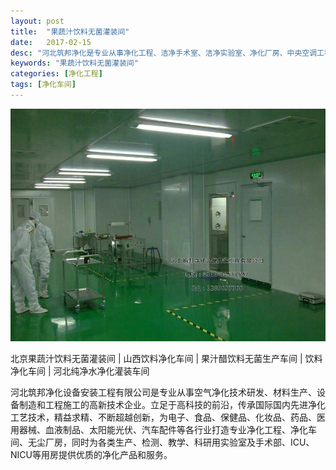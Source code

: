 ```yaml
---
layout: post
title:  "果蔬汁饮料无菌灌装间"
date:   2017-02-15
desc: "河北筑邦净化是专业从事净化工程、洁净手术室、洁净实验室、净化厂房、中央空调工程设计、建设和技术改造的企业。"
keywords: "果蔬汁饮料无菌灌装间"
categories: [净化工程]
tags: [净化车间]
---
```


![](/static/img/2017/02/1501.jpg)

北京果蔬汁饮料无菌灌装间 | 山西饮料净化车间 | 果汁醋饮料无菌生产车间 | 饮料净化车间 | 河北纯净水净化灌装车间

河北筑邦净化设备安装工程有限公司是专业从事空气净化技术研发、材料生产、设备制造和工程施工的高新技术企业。立足于高科技的前沿，传承国际国内先进净化工艺技术，精益求精、不断超越创新，为电子、食品、保健品、化妆品、药品、医用器械、血液制品、太阳能光伏、汽车配件等各行业打造专业净化工程、净化车间、无尘厂房，同时为各类生产、检测、教学、科研用实验室及手术部、ICU、NICU等用房提供优质的净化产品和服务。
